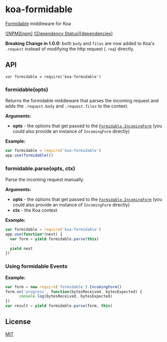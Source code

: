 # koa-formidable

[Formidable](https://github.com/felixge/node-formidable) middleware for Koa

[![NPM][npm]](https://npmjs.org/package/koa-formidable)
[![Dependency Status][dependencies]](https://david-dm.org/rkusa/koa-formidable)

**Breaking Change in 1.0.0:** both `body` and `files` are now added to Koa's `.request` instead of modifying the http request (`.req`) directly.

## API

`var formidable = require('koa-formidable')`

### formidable(opts)

Returns the formidable middleware that parses the incoming request and adds the `.request.body` and `.request.files` to the context.

**Arguments:**

* **opts** - the options that get passed to the [`Formidable.IncomingForm`](https://github.com/felixge/node-formidable#formidableincomingform) (you could also provide an instance of `IncomingForm` directly)

**Example:**

```js
var formidable = require('koa-formidable')
app.use(formidable())
```

### formidable.parse(opts, ctx)

Parse the incoming request manually.

**Arguments:**

* **opts** - the options that get passed to the [`Formidable.IncomingForm`](https://github.com/felixge/node-formidable#formidableincomingform) (you could also provide an instance of `IncomingForm` directly)
* **ctx** - the Koa context

**Example:**

```js
var formidable = require('koa-formidable')
app.use(function*(next) {
  var form = yield formidable.parse(this)
  ...
  yield next
})
```

### Using formidable Events

**Example:**

```js
var form = new require('formidable').IncomingForm()
form.on('progress', function(bytesReceived, bytesExpected) {
      console.log(bytesReceived, bytesExpected)
})
var result = yield formidable.parse(form, this)
```

## License

[MIT](LICENSE)